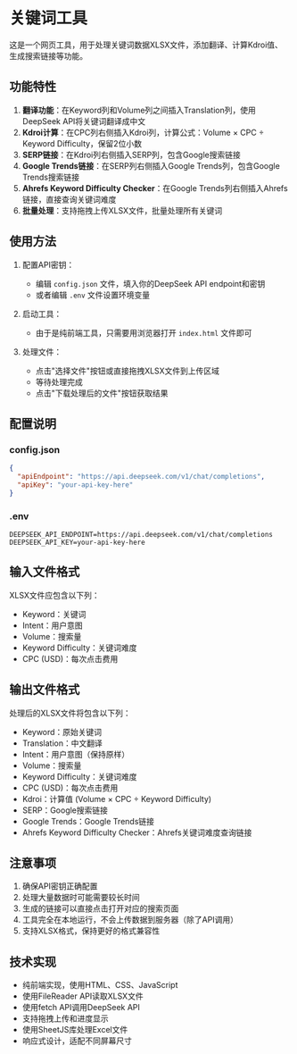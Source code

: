 # 关键词工具

这是一个网页工具，用于处理关键词数据XLSX文件，添加翻译、计算Kdroi值、生成搜索链接等功能。

## 功能特性

1. **翻译功能**：在Keyword列和Volume列之间插入Translation列，使用DeepSeek API将关键词翻译成中文
2. **Kdroi计算**：在CPC列右侧插入Kdroi列，计算公式：Volume × CPC ÷ Keyword Difficulty，保留2位小数
3. **SERP链接**：在Kdroi列右侧插入SERP列，包含Google搜索链接
4. **Google Trends链接**：在SERP列右侧插入Google Trends列，包含Google Trends搜索链接
5. **Ahrefs Keyword Difficulty Checker**：在Google Trends列右侧插入Ahrefs链接，直接查询关键词难度
6. **批量处理**：支持拖拽上传XLSX文件，批量处理所有关键词

## 使用方法

1. 配置API密钥：
   - 编辑 `config.json` 文件，填入你的DeepSeek API endpoint和密钥
   - 或者编辑 `.env` 文件设置环境变量

2. 启动工具：
   - 由于是纯前端工具，只需要用浏览器打开 `index.html` 文件即可

3. 处理文件：
   - 点击"选择文件"按钮或直接拖拽XLSX文件到上传区域
   - 等待处理完成
   - 点击"下载处理后的文件"按钮获取结果

## 配置说明

### config.json
```json
{
  "apiEndpoint": "https://api.deepseek.com/v1/chat/completions",
  "apiKey": "your-api-key-here"
}
```

### .env
```
DEEPSEEK_API_ENDPOINT=https://api.deepseek.com/v1/chat/completions
DEEPSEEK_API_KEY=your-api-key-here
```

## 输入文件格式

XLSX文件应包含以下列：
- Keyword：关键词
- Intent：用户意图
- Volume：搜索量
- Keyword Difficulty：关键词难度
- CPC (USD)：每次点击费用

## 输出文件格式

处理后的XLSX文件将包含以下列：
- Keyword：原始关键词
- Translation：中文翻译
- Intent：用户意图（保持原样）
- Volume：搜索量
- Keyword Difficulty：关键词难度
- CPC (USD)：每次点击费用
- Kdroi：计算值 (Volume × CPC ÷ Keyword Difficulty)
- SERP：Google搜索链接
- Google Trends：Google Trends链接
- Ahrefs Keyword Difficulty Checker：Ahrefs关键词难度查询链接

## 注意事项

1. 确保API密钥正确配置
2. 处理大量数据时可能需要较长时间
3. 生成的链接可以直接点击打开对应的搜索页面
4. 工具完全在本地运行，不会上传数据到服务器（除了API调用）
5. 支持XLSX格式，保持更好的格式兼容性

## 技术实现

- 纯前端实现，使用HTML、CSS、JavaScript
- 使用FileReader API读取XLSX文件
- 使用fetch API调用DeepSeek API
- 支持拖拽上传和进度显示
- 使用SheetJS库处理Excel文件
- 响应式设计，适配不同屏幕尺寸